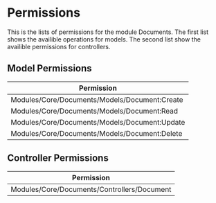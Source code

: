 # Permissions

This is the lists of permissions for the module Documents.
The first list shows the availible operations for models.
The second list show the availible permissions for controllers.

## Model Permissions

| Permission                                    |
| --------------------------------------------- |
| Modules/Core/Documents/Models/Document:Create |
| Modules/Core/Documents/Models/Document:Read   |
| Modules/Core/Documents/Models/Document:Update |
| Modules/Core/Documents/Models/Document:Delete |

## Controller Permissions

| Permission                                  |
| ------------------------------------------- |
| Modules/Core/Documents/Controllers/Document |
